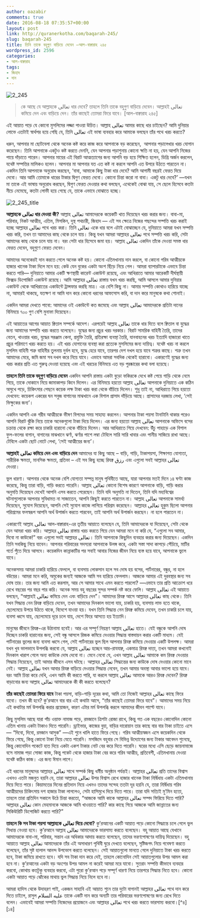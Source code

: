 ```yaml
---
author: oazabir
comments: true
date: 2016-08-18 07:35:57+00:00
layout: post
link: http://quranerkotha.com/baqarah-245/
slug: baqarah-245
title: তিনি তাকে বহুগুণ বাড়িয়ে দেবেন —আল-বাক্বারাহ ২৪৫
wordpress_id: 2596
categories:
- আল-বাক্বারাহ
tags:
- জিহাদ
- দান
---
```


![2_245](http://quranerkotha.com/wp-content/uploads/2016/08/2_245.png)


<blockquote>কে আছে যে আল্লাহকে تعالى ধার দেবে? তাহলে তিনি তাকে বহুগুণ বাড়িয়ে দেবেন। আল্লাহই تعالى কমিয়ে দেন এবং বাড়িয়ে দেন। তাঁর কাছেই তোমরা ফিরে যাবে। [আল-বাক্বারাহ ২৪৫]</blockquote>


এই আয়াত পড়ে যে কোনো মুসলিমের লজ্জা পাওয়া উচিত। আল্লাহ تعالى আমার কাছে ধার চাইছেন? আমি দুনিয়ার লোভে এতটাই স্বার্থপর হয়ে গেছি যে, তিনি تعالى এই ভাষা ব্যবহার করে আমাকে বলছেন তাঁর পথে খরচ করতে?

ধরুন, আপনার মা ছোটবেলা থেকে অনেক কষ্ট করে কাজ করে আপনাকে বড় করেছেন,  আপনার পড়ালেখার খরচ যোগান করেছেন। তিনি আপনাকে একটুও কষ্ট করতে দেননি, যেন আপনার পড়াশুনায় কোনো ক্ষতি না হয়, যেন আপনি নিজের পায়ে দাঁড়াতে পারেন। আপনার মায়ের এই বিরাট আত্মত্যাগের জন্য আপনি বড় হয়ে শিক্ষিত হলেন, ডিগ্রি অর্জন করলেন, যথেষ্ট সম্পত্তির মালিকও হলেন। আপনার মা আপনার যত এত কষ্ট না করলে আপনি এত উপরে উঠতে পারতেন না। একদিন তিনি আপনাকে অনুরোধ করছেন, ‘বাবা, আমাকে কিছু টাকা ধার দেবে? আমি আগামী বছরই ফেরত দিয়ে দেবো। আর আমি তোমাকে ধারের টাকার দ্বিগুণ ফেরত দেবো। কোনো চিন্তা করো না বাবা। একটু ধার দেবে?’ —যখন মা তাকে এই ভাষায় অনুরোধ করছেন, দ্বিগুণ ফেরত দেওয়ার কথা বলছেন, এথেকেই বোঝা যায়, সে ছেলে হিসেবে কতটা নীচে নেমেছে, কতটা লোভী হয়ে গেছে যে, তাকে এভাবে বোঝাতে হচ্ছে। <!-- more -->

![2_245_title](http://quranerkotha.com/wp-content/uploads/2016/08/2_245_title.png)

**আল্লাহকে تعالى ধার দেওয়া কী?**
আল্লাহ تعالى আমাদেরকে কয়েকটি খাত দিয়েছেন খরচ করার জন্য। বাবা-মা, পরিবার, নিকট আত্মীয়, এতিম, মিসকিন, দুস্থ পথচারী, জিহাদ — এই সব ক্ষেত্রে নিজের পছন্দের সম্পত্তি খরচ করাই হচ্ছে আল্লাহর تعالى পথে খরচ করা। তিনি تعالى একে ধার বলে এটাই বোঝাচ্ছেন যে, দুনিয়াতে আমরা যখন সম্পত্তি খরচ করি, তখন তা আমাদের কাছ থেকে চলে যায়। কিন্তু যখন আমরা আল্লাহর تعالى পথে সম্পত্তি খরচ করি, সেটা আমাদের কাছ থেকে চলে যায় না। বরং সেটা ধার হিসেবে জমা হয়। আল্লাহ تعالى একদিন তাঁকে দেওয়া সমস্ত ধার ফেরত দেবেন, বহুগুণে ফেরত দেবেন।

আমাদের অনেকেরই দান করতে গেলে অনেক কষ্ট হয়। কোনো এতিমখানায় দান করলে, বা কোনো গরিব আত্মীয়কে হাজার খানেক টাকা দিলে মনে হয়: কেউ যেন বুকের একটা অংশ ছিঁড়ে নিয়ে গেল। আমরা ব্যাপারটাকে এভাবে চিন্তা করতে পারি— দুনিয়াতে আমার একটি ক্ষণস্থায়ী কারেন্ট একাউন্ট রয়েছে, এবং আখিরাতে আমার আরেকটি দীর্ঘস্থায়ী ফিক্সড ডিপোজিট একাউন্ট রয়েছে। আমি আল্লাহর تعالى রাস্তায় যখন খরচ করছি, আমি আসলে আমার দুনিয়ার একাউন্ট থেকে আখিরাতের একাউন্টে ট্রান্সফার করছি মাত্র। এর বেশি কিছু না। আমার সম্পত্তি কোথাও হারিয়ে যাচ্ছে না, আমারই থাকছে, যতক্ষণ না আমি দান করে কোনো ধরনের আফসোস করি, বা দান করে মানুষকে কথা শোনাই।
[^^১]: 
একদিন আমরা দেখতে পাবো: আমাদের ওই একাউন্টে কত জমেছে এবং আল্লাহ تعالى আমাদেরকে প্রতিটা দানের বিনিময়ে ৭০০ গুণ বেশি মুনাফা দিয়েছেন।
[^^১]: সেদিন আমরা শুধুই আফসোস করব, “হায়, আর একটু যদি আখিরাতের একাউন্টে ট্রান্সফার করতাম! তাহলে আজকে এই ভয়ংকর আগুন থেকে বেঁচে যেতাম!”

এই আয়াতের আগের আয়াত ক্বিতাল সম্পর্কে আদেশ। এরপরেই আল্লাহ تعالى তাকে ধার দিতে বলে ক্বিতাল বা যুদ্ধের জন্য আমাদের সম্পত্তি খরচ করতে বলেছেন। যুদ্ধের জন্য প্রচুর খরচ দরকার। বিরাট সামরিক বাহিনী তৈরি, তাদের বেতন, খাওয়ার খরচ, যুদ্ধের সরঞ্জাম কেনা, প্রযুক্তি তৈরি, প্রতিরক্ষা ব্যবস্থা তৈরি, যানবাহনের খরচ ইত্যাদি হাজারো খাতে প্রচুর পরিমাণে খরচ করতে হয়। এই খরচ যোগানের ব্যবস্থা করা প্রত্যেক মুসলিমের জন্য দায়িত্ব। যথেষ্ট খরচ না করলে মুসলিম বাহিনী শত্রু বাহিনীর তুলনায় দুর্বল হবে, যুদ্ধে হেরে যাবে, তারপর দেশ দখল হয়ে যাবে শত্রুর কাছে। শত্রু তখন আমাদের মেরে, জমি জমা সব দখল করে নিয়ে যাবে। এভাবে আমরা সবদিক থেকেই হারাবো। একারণেই যুদ্ধের জন্য খরচ করার প্রতি এত গুরুত্ব দেওয়া হয়েছে এবং এই খরচের বিনিময়ে এত বড় পুরষ্কারের কথা বলা হয়েছে।

**তাহলে তিনি তাকে বহুগুণ বাড়িয়ে দেবেন**
একদিন আপনি রাস্তায় একটা বুড়ো ফকিরকে দেখে কষ্ট পেয়ে গাড়ি থেকে নেমে গিয়ে, তাকে দোকানে নিয়ে জামাকাপড় কিনে দিলেন। এর বিনিময়ে হয়তো আল্লাহ تعالى আপনাকে দুনিয়াতে এক কঠিন অসুখে পড়ে, চিকিৎসার পেছনে কয়েক লক্ষ টাকা খরচ করা থেকে বাঁচিয়ে দিলেন। শুধু তাই না, আখিরাতে গিয়ে হয়তো দেখবেন: কয়েকশ একরের ঘন সবুজ বাগানের মাঝখানে এক বিশাল প্রাসাদ দাঁড়িয়ে আছে। প্রাসাদের দরজায় লেখা, ‘সেই ভিক্ষুকের জন্য’।

একদিন আপনি এক গরীব আত্মীয়কে ভীষণ বিপদের সময় সাহায্য করলেন। আপনার টাকা পয়সা টানাটানি থাকার পরেও আপনি বিরাট ঝুঁকি নিয়ে তাকে অনেকগুলো টাকা দিয়ে দিলেন। এর জন্য হয়তো আল্লাহ تعالى আপনাকে অফিসে বসের চক্রান্ত থেকে রক্ষা করে চাকরি হারানো থেকে বাঁচিয়ে দিলেন। আর আখিরাতে গিয়ে দেখবেন: উঁচু পাহাড়ে এক বিশাল ফুল-ফলের বাগান, বাগানের মাঝখানে ঝর্ণা, ঝর্ণার পাশে লম্বা টেবিলে সারি সারি খাবার এবং পানীয় সাজিয়ে রাখা আছে। টেবিলে একটা ছোট নোটে লেখা, ‘সেই আত্মীয়ের জন্য’।

**আল্লাহই تعالى কমিয়ে দেন এবং বাড়িয়ে দেন**
আমাদের যা কিছু আছে – বাড়ি, গাড়ি, টাকাপয়সা, শিক্ষাগত যোগ্যতা, শারীরিক ক্ষমতা, মানসিক ক্ষমতা, প্রতিভা – এই সব কিছু হচ্ছে রিযক্ব رزق এবং এগুলো সবই আল্লাহর تعالى দেওয়া।
[^^১]: রিযক্ব অর্থ যে সমস্ত জিনিস ধরা ছোঁয়া যায়, যেমন টাকাপয়সা, বাড়ি, গাড়ি, জমি, সন্তান এবং একই সাথে যে সমস্ত জিনিস ধরা ছোঁয়া যায় না, যেমন জ্ঞান, বুদ্ধি, প্রজ্ঞা, মেধা।
[^^২]: এগুলোর কোনটাই আমরা শুধুই নিজেদের যোগ্যতায় অর্জন করিনি। আল্লাহ تعالى আমাদেরকে এই সবকিছু দিয়েছেন। এখন আপনার মনে হতে পারে, “কোথায়? আমি নিজে চাকরি করে, দিনের পর দিন গাধার মতো খেঁটে বাড়ি, গাড়ি করেছি। আমি যদি দিনরাত কাজ না করতাম, তাহলে কি এগুলো এমনি এমনি হয়ে যেত?”

ভুল ধারণা। আপনার থেকে অনেক বেশি যোগ্যতা সম্পন্ন মানুষ পৃথিবীতে আছে, যারা আপনার মতই দিনে ১৪ ঘণ্টা কাজ করেছে, কিন্তু তারা বাড়ি, গাড়ি করতে পারেনি। আল্লাহ تعالى কোনো বিশেষ কারণে আপনাকে বাড়ি, গাড়ি করার অনুমতি দিয়েছেন দেখেই আপনি এসব করতে পেরেছেন। তিনি যদি অনুমতি না দিতেন, তিনি যদি মহাবিশ্বের ঘটনাগুলোকে আপনার সুবিধামত না সাজাতেন, আপনি কিছুই করতে পারতেন না। আল্লাহ تعالى আপনাকে সামর্থ্য দিয়েছেন, সুযোগ দিয়েছেন, আপনি সেই সুযোগ কাজে লাগিয়ে পরিশ্রম করেছেন। আল্লাহর تعالى হুকুম ছিলো আপনার পরিশ্রমের ফলস্বরূপ আপনি অর্থ উপার্জন করতে পারবেন, তাই আপনি অর্থ উপার্জন করছেন। না হলে পারতেন না।

একারণেই আল্লাহ تعالى আল-বাক্বারাহ-এর তৃতীয় আয়াতে বলেছেন যে, তিনি আমাদেরকে যা দিয়েছেন, সেটা থেকে যেন আমরা খরচ করি। আল্লাহর تعالى রাস্তায় খরচ করতে গিয়ে যেন আমরা মনে না করি যে, “এগুলো সব আমার, দিবো না কাউকে!” বরং এগুলো সবই আল্লাহর تعالى। তিনি আপনাকে কিছুদিন ব্যবহার করার জন্য দিয়েছেন। একদিন তিনি সবকিছু নিয়ে যাবেন। আপনার পরিবারের সদস্যরা আপনাকে উলঙ্গ করে, একটা সস্তা সাদা কাপড়ে পেঁচিয়ে, মাটির গর্তে পুঁতে দিয়ে আসবে। কয়েকদিন কান্নাকাটির পর সবাই আবার নিজের জীবন নিয়ে ব্যস্ত হয়ে যাবে, আপনাকে ভুলে যাবে।

অনেকসময় আমরা চাকরি হারিয়ে ফেললে, বা ব্যবসায় লোকসান হলে সব দোষ হয় বসের, পার্টনারের, বন্ধুর, না হলে বউয়ের। আমরা মনে করি, অমুকের জন্যই আজকে আমি সব হারিয়ে ফেললাম। আজকে আমার এই দুরবস্থার জন্য সব দোষ তার। তার জন্য আমি এত করলাম, আর সে আমার সাথে এমন করতে পারলো? —এভাবে তার প্রতি আক্রোশ ধরে রেখে বছরের পর বছর পার করি। অনেক সময় বহু বছরের সুন্দর সম্পর্ক নষ্ট করে ফেলি। আল্লাহ تعالى এই আয়াতে বলছেন, “আল্লাহই تعالى কমিয়ে দেন এবং বাড়িয়ে দেন”। আমাদের রিযক্ব আসে আল্লাহর تعالى কাছ থেকে। তিনি যখন সিদ্ধান্ত নেন রিযক্ব বাড়িয়ে দেবেন, তখন আমাদের দিনকাল ভালো যায়, চাকরি হয়, ব্যবসায় লাভ হতে থাকে, ছেলেমেয়ে উপরে উঠতে থাকে, বিদেশে যাওয়া হয়। যখন তিনি সিদ্ধান্ত নেন রিযক্ব কমিয়ে দেবেন, তখন চাকরি চলে যায়, ব্যবসা ধ্বসে যায়, ছেলেমেয়ে দূরে চলে যায়, দেশে ফিরে আসতে হয় ইত্যাদি।

মানুষের জীবনে রিযক্ব-এর উঠানামা হবেই। আর এর সম্পূর্ণ নিয়ন্ত্রণ আল্লাহ تعالى হাতে। যেই বন্ধুকে আপনি দোষ দিচ্ছেন চাকরি হারানোর জন্য, সেই বন্ধু আসলে রিজক কমিয়ে দেওয়ার সিদ্ধান্ত বাস্তবায়ন করার একটি মাধ্যম। যেই পার্টনারের ভুলের জন্য ব্যবসা ধ্বসে গেল, সেই পার্টনারের ভুল ছিল আপনার রিযক্ব কমিয়ে দেওয়ার একটি উপলক্ষ। আমরা যখন খুব ভালভাবে উপলব্ধি করবো যে, আল্লাহ تعالى হচ্ছেন আর-রাযযাক্ব, একমাত্র রিযক্ব দাতা, তখন আমরা কখনোই দিনকাল খারাপ গেলে অন্য কাউকে দোষ দেবো না। মেনে নেবো যে, এখন আল্লাহ تعالى আমাকে কম রিযক্ব দেওয়ার সিদ্ধান্ত নিয়েছেন, তাই আমার জীবনে এসব ঘটছে। আল্লাহর تعالى সিদ্ধান্তের জন্য কাউকে দোষ দেওয়ার কোনো মানে নেই। আল্লাহ تعالى যখন আবার রিযক্ব বাড়িয়ে দেওয়ার সিদ্ধান্ত নেবেন, তখন আমার অবস্থা আবার ভালো হয়ে যাবে। বরং আমি চিন্তা করে দেখি, এখন আমি কী করতে পারি, যা করলে আল্লাহ تعالى আমাকে আরও রিযক্ব দেবেন? রিযক্ব বাড়ানোর জন্য আল্লাহ تعالى আমাদেরকে কী কী করতে বলেছেন?

**তাঁর কাছেই তোমরা ফিরে যাবে**
টাকা পয়সা, বাড়ি-গাড়ি দূরের কথা, আমি তো নিজেই আল্লাহর تعالى কাছে ফিরে যাবো। তখন কী হবে? কু’রআনে বার বার এই কথাটা আসে, “তাঁর কাছেই তোমরা ফিরে যাবে”। আমাদের সময় নিয়ে এই কথাটার মর্ম উপলব্ধি করার প্রয়োজন, কারণ এটার মর্ম উপলব্ধি করলে আমাদের জীবন পাল্টে যাবে।

কিছু মুসলিম আছে যারা পাঁচ ওয়াক্ত নামাজ পড়ে, রমজানে ত্রিশটা রোজা রাখে, কিন্তু গত এক বছরেও কোনোদিন কোনো এতিম খানায় একটা টাকাও দিতে পারেনি। ড্রাইভার, কাজের বুয়া, বাড়ির দারোয়ান তার কাছে বার বার টাকা চাইতে এসে— “দিবো, দিবো, রমজান আসুক” —এই শুনে খালি হাতে ফিরে গেছে। গরিব আত্মীয়স্বজন এসে কয়েকদিন থেকে ফিরে গেছে, কিন্তু কোনো টাকা নিয়ে যেতে পারেনি। মসজিদে বহুবার সে বিভিন্ন উদ্যোগের জন্য টাকার আবেদন শুনেছে, কিন্তু কোনোদিন পকেটে হাত দিয়ে একটা একশ টাকার নোট বের করে দিতে পারেনি। ঘরের মধ্যে এসি ছেড়ে জায়নামাজে বসে নামাজ পড়া সোজা কাজ, কিন্তু পকেট থেকে হাজার টাকা বের করে গরিব আত্মীয়, প্রতিবেশী, এতিমখানায় দেওয়া যথেষ্ট কঠিন কাজ। এর জন্য ঈমান লাগে।

এই ধরনের মানুষদের আল্লাহর تعالى সাথে সম্পর্ক কিছু ধর্মীয় অনুষ্ঠান পর্যন্তই। আল্লাহর تعالى প্রতি তাদের বিশ্বাস এখনও এতটা মজবুত হয়নি যে, তারা আল্লাহর تعالى উপর বিশ্বাস রেখে হাজার খানেক টাকা নির্দ্বিধায় একটা এতিমখানায় দিয়ে দিতে পারে। কিয়ামতের দিনের প্রতিদান নিয়ে এখনও তাদের সন্দেহ ততটা দূর হয়নি যে, তারা নির্দ্বিধায় গরিব আত্মীয়দের চিকিৎসায় দশ হাজার টাকা লাগলেও, সেটা হাসিমুখে দিয়ে দিতে পারে। তারা যদি সত্যিই মু’মিন হতো, তাহলে তারা প্রতিদিন সকালে উঠে চিন্তা করতো, “আজকে আমি কাকে আল্লাহর تعالى সম্পদ ফিরিয়ে দিতে পারি? আল্লাহর تعالى কোন মেহমানকে আজকে আমি খাওয়াতে পারি? কার কাছে গিয়ে আজকে আমি জান্নাতের জন্য সিকিউরিটি ডিপোজিট করতে পারি?”

**তাহলে কি সব টাকা পয়সা আল্লাহকে تعالى দিয়ে দেবো?**
কু’রআনের একটি আয়াত পড়ে কোনো সিদ্ধান্তে চলে গেলে ভুল সিধান্ত নেওয়া হবে। কু’রআনে আল্লাহ تعالى আমাদেরকে ভারসাম্য করতে বলেছেন। বহু আয়াত আছে যেখানে আমাদেরকে বাবা-মা, পরিবার, সন্তান এর অধিকার আদায় করতে বলেছেন, তাদের ভরণপোষণের দায়িত্ব দিয়েছেন। বহু আয়াতে আল্লাহ تعالى আমাদেরকে তাঁর এই অসাধারণ পৃথিবী ঘুরে দেখতে বলেছেন, সৃষ্টিজগৎ নিয়ে গবেষণা করতে বলেছেন, তাঁর সৃষ্ট হালাল আনন্দ উপভোগ করতে বলেছেন। সেই আয়াতগুলো মানতে গেলে দুনিয়াতে টাকা খরচ করতে হবে, টাকা জমিয়ে রাখতে হবে। যদি সব টাকা দান করে দেই, তাহলে কোনোদিন সেই আয়াতগুলোর উপর আমল করা হবে না। কু’রআনের একটা বড় অংশের উপর আমল না করেই আমরা মরে যাবো। সুতরাং সম্পত্তি কীভাবে ব্যবহার করবো, কোথায় কতটুকু ব্যবহার করবো, এটা পুরো কু’রআন পড়ে সম্পূর্ণ ধারণা নিয়ে তারপরে সিদ্ধান্ত নিতে হবে। কোনো একটা আয়াত পড়ে ঝোঁকের মাথায় ভুল সিদ্ধান্ত নিয়ে নিলে হবে না।

আমরা হাদিস থেকে উদাহরণ পাই, একজন সাহাবি এই আয়াত শুনে তার দুটো বাগানই আল্লাহর تعالى পথে দান করে দিতে চাইলে, রাসুল عليه السلام তাকে একটি দান করে অন্যটি তার পরিবারের ভরণপোষণের জন্য রেখে দিতে বলেন। এভাবেই আমরা সম্পত্তি নিজেদের প্রয়োজনে এবং আল্লাহর تعالى পথে খরচ করতে ভারসাম্য করবো।[^৪][১৪]
